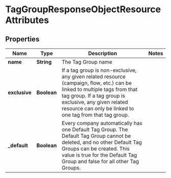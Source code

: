 # TagGroupResponseObjectResourceAttributes

## Properties
Name | Type | Description | Notes
------------ | ------------- | ------------- | -------------
**name** | **String** | The Tag Group name | 
**exclusive** | **Boolean** | If a tag group is non-exclusive, any given related resource (campaign, flow, etc.) can be linked to multiple tags from that tag group. If a tag group is exclusive, any given related resource can only be linked to one tag from that tag group. | 
**_default** | **Boolean** | Every company automatically has one Default Tag Group. The Default Tag Group cannot be deleted, and no other Default Tag Groups can be created. This value is true for the Default Tag Group and false for all other Tag Groups. | 
